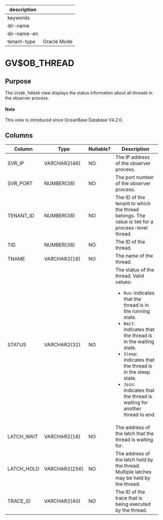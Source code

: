 |description||
|---|---|
|keywords||
|dir-name||
|dir-name-en||
|tenant-type|Oracle Mode|

# GV$OB_THREAD

## Purpose

The `GV$OB_THREAD` view displays the status information about all threads in the observer process. 

<main id="notice" type='explain'>
  <h4>Note</h4>
  <p>This view is introduced since OceanBase Database V4.2.0. </p>
</main>

## Columns

| **Column** | **Type** | **Nullable?** | **Description** |
| --- | --- | --- | --- |
| SVR_IP | VARCHAR2(46) | NO | The IP address of the observer process. |
| SVR_PORT | NUMBER(38) | NO | The port number of the observer process. |
| TENANT_ID | NUMBER(38) | NO | The ID of the tenant to which the thread belongs. The value is `500` for a process-level thread. |
| TID | NUMBER(38) | NO | The ID of the thread. |
| TNAME | VARCHAR2(16) | NO | The name of the thread. |
| STATUS | VARCHAR2(32) | NO | The status of the thread. Valid values:<ul><li> `Run`: indicates that the thread is in the running state.  </li><li> `Wait`: indicates that the thread is in the waiting state. </li><li> `Sleep`: indicates that the thread is in the sleep state. </li><li> `Join`: indicates that the thread is waiting for another thread to end. </li></ul> |
| LATCH_WAIT | VARCHAR2(16) | NO | The address of the latch that the thread is waiting for. |
| LATCH_HOLD | VARCHAR2(256) | NO | The address of the latch held by the thread. Multiple latches may be held by the thread. |
| TRACE_ID | VARCHAR2(40) | NO | The ID of the trace that is being executed by the thread. |